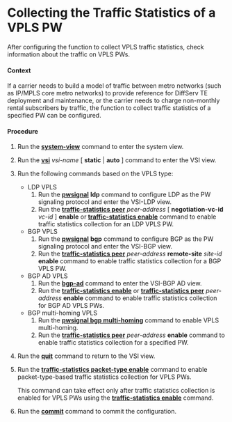 Collecting the Traffic Statistics of a VPLS PW
==============================================

After configuring the function to collect VPLS traffic statistics, check information about the traffic on VPLS PWs.

#### Context

If a carrier needs to build a model of traffic between metro networks (such as IP/MPLS core metro networks) to provide reference for DiffServ TE deployment and maintenance, or the carrier needs to charge non-monthly rental subscribers by traffic, the function to collect traffic statistics of a specified PW can be configured.


#### Procedure

1. Run the [**system-view**](cmdqueryname=system-view) command to enter the system view.
2. Run the [**vsi**](cmdqueryname=vsi) *vsi-name* [ **static** | **auto** ] command to enter the VSI view.
3. Run the following commands based on the VPLS type:
   
   
   * LDP VPLS
     1. Run the [**pwsignal**](cmdqueryname=pwsignal) **ldp** command to configure LDP as the PW signaling protocol and enter the VSI-LDP view.
     2. Run the [**traffic-statistics peer**](cmdqueryname=traffic-statistics+peer) *peer-address* [ **negotiation-vc-id** *vc-id* ] **enable** or [**traffic-statistics enable**](cmdqueryname=traffic-statistics+enable) command to enable traffic statistics collection for an LDP VPLS PW.
   * BGP VPLS
     1. Run the [**pwsignal**](cmdqueryname=pwsignal) **bgp** command to configure BGP as the PW signaling protocol and enter the VSI-BGP view.
     2. Run the [**traffic-statistics peer**](cmdqueryname=traffic-statistics+peer) *peer-address* **remote-site** *site-id* **enable** command to enable traffic statistics collection for a BGP VPLS PW.
   * BGP AD VPLS
     1. Run the [**bgp-ad**](cmdqueryname=bgp-ad) command to enter the VSI-BGP AD view.
     2. Run the [**traffic-statistics enable**](cmdqueryname=traffic-statistics+enable) or [**traffic-statistics peer**](cmdqueryname=traffic-statistics+peer) *peer-address* **enable** command to enable traffic statistics collection for BGP AD VPLS PWs.
   * BGP multi-homing VPLS
     1. Run the [**pwsignal bgp multi-homing**](cmdqueryname=pwsignal+bgp+multi-homing) command to enable VPLS multi-homing.
     2. Run the [**traffic-statistics peer**](cmdqueryname=traffic-statistics+peer) *peer-address* **enable** command to enable traffic statistics collection for a specified PW.
4. Run the [**quit**](cmdqueryname=quit) command to return to the VSI view.
5. Run the [**traffic-statistics packet-type enable**](cmdqueryname=traffic-statistics+packet-type+enable) command to enable packet-type-based traffic statistics collection for VPLS PWs.
   
   
   
   This command can take effect only after traffic statistics collection is enabled for VPLS PWs using the [**traffic-statistics enable**](cmdqueryname=traffic-statistics+enable) command.
6. Run the [**commit**](cmdqueryname=commit) command to commit the configuration.